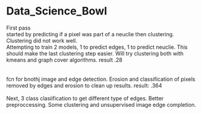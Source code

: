 # Data_Science_Bowl



First pass<br />
started by predicting if a pixel was part of a neuclie then clustering. Clustering did not work well. <br />
Attempting to train 2 models, 1 to predict edges, 1 to predict neuclie. This should make the last clustering step easier. Will try clustering both with kmeans and graph cover algorithms. result .28<br />
<br />
<br />
fcn for bnothj image and edge detection. Erosion and classification of pixels removed by edges and erosion to clean up results. result: .364<br />
<br />
Next, 3 class clasiification to get different type of edges. Better preproccessing. Some clustering and unsupervised image edge completion.<br />